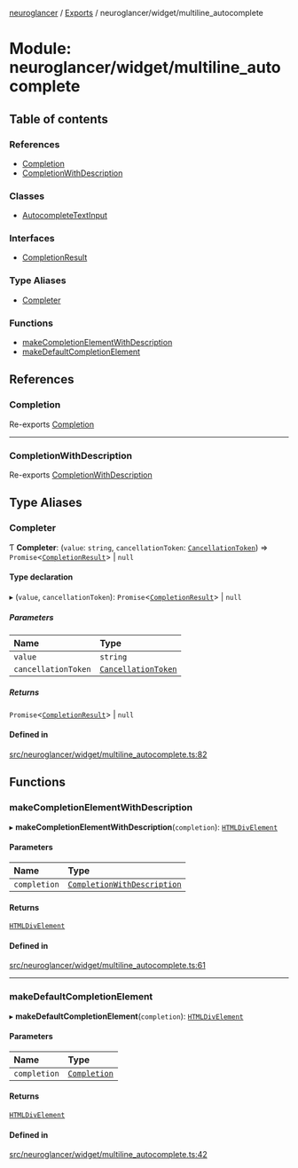 [neuroglancer](../README.md) / [Exports](../modules.md) / neuroglancer/widget/multiline\_autocomplete

# Module: neuroglancer/widget/multiline\_autocomplete

## Table of contents

### References

- [Completion](neuroglancer_widget_multiline_autocomplete.md#completion)
- [CompletionWithDescription](neuroglancer_widget_multiline_autocomplete.md#completionwithdescription)

### Classes

- [AutocompleteTextInput](../classes/neuroglancer_widget_multiline_autocomplete.AutocompleteTextInput.md)

### Interfaces

- [CompletionResult](../interfaces/neuroglancer_widget_multiline_autocomplete.CompletionResult.md)

### Type Aliases

- [Completer](neuroglancer_widget_multiline_autocomplete.md#completer)

### Functions

- [makeCompletionElementWithDescription](neuroglancer_widget_multiline_autocomplete.md#makecompletionelementwithdescription)
- [makeDefaultCompletionElement](neuroglancer_widget_multiline_autocomplete.md#makedefaultcompletionelement)

## References

### Completion

Re-exports [Completion](../interfaces/neuroglancer_util_completion.Completion.md)

___

### CompletionWithDescription

Re-exports [CompletionWithDescription](../interfaces/neuroglancer_util_completion.CompletionWithDescription.md)

## Type Aliases

### Completer

Ƭ **Completer**: (`value`: `string`, `cancellationToken`: [`CancellationToken`](../interfaces/neuroglancer_util_cancellation.CancellationToken.md)) => `Promise`<[`CompletionResult`](../interfaces/neuroglancer_widget_multiline_autocomplete.CompletionResult.md)\> \| ``null``

#### Type declaration

▸ (`value`, `cancellationToken`): `Promise`<[`CompletionResult`](../interfaces/neuroglancer_widget_multiline_autocomplete.CompletionResult.md)\> \| ``null``

##### Parameters

| Name | Type |
| :------ | :------ |
| `value` | `string` |
| `cancellationToken` | [`CancellationToken`](../interfaces/neuroglancer_util_cancellation.CancellationToken.md) |

##### Returns

`Promise`<[`CompletionResult`](../interfaces/neuroglancer_widget_multiline_autocomplete.CompletionResult.md)\> \| ``null``

#### Defined in

[src/neuroglancer/widget/multiline_autocomplete.ts:82](https://github.com/ActiveBrainAtlas2/neuroglancer/blob/034b457d/src/neuroglancer/widget/multiline_autocomplete.ts#L82)

## Functions

### makeCompletionElementWithDescription

▸ **makeCompletionElementWithDescription**(`completion`): [`HTMLDivElement`](main_module._internal_.md#htmldivelement)

#### Parameters

| Name | Type |
| :------ | :------ |
| `completion` | [`CompletionWithDescription`](../interfaces/neuroglancer_util_completion.CompletionWithDescription.md) |

#### Returns

[`HTMLDivElement`](main_module._internal_.md#htmldivelement)

#### Defined in

[src/neuroglancer/widget/multiline_autocomplete.ts:61](https://github.com/ActiveBrainAtlas2/neuroglancer/blob/034b457d/src/neuroglancer/widget/multiline_autocomplete.ts#L61)

___

### makeDefaultCompletionElement

▸ **makeDefaultCompletionElement**(`completion`): [`HTMLDivElement`](main_module._internal_.md#htmldivelement)

#### Parameters

| Name | Type |
| :------ | :------ |
| `completion` | [`Completion`](../interfaces/neuroglancer_util_completion.Completion.md) |

#### Returns

[`HTMLDivElement`](main_module._internal_.md#htmldivelement)

#### Defined in

[src/neuroglancer/widget/multiline_autocomplete.ts:42](https://github.com/ActiveBrainAtlas2/neuroglancer/blob/034b457d/src/neuroglancer/widget/multiline_autocomplete.ts#L42)
